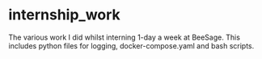 # internship_work
The various work I did whilst interning 1-day a week at BeeSage. This includes python files for logging, docker-compose.yaml and bash scripts.
